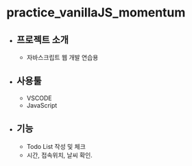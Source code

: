 # practice_vanillaJS_momentum

* ## 프로젝트 소개
  * 자바스크립트 웹 개발 연습용

- ## 사용툴
  - VSCODE
  - JavaScript

+ ## 기능
  + Todo List 작성 및 체크
  + 시간, 접속위치, 날씨 확인.
